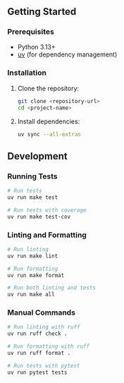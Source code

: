 # <project-name>

## Getting Started

### Prerequisites
- Python 3.13+
- [uv](https://docs.astral.sh/uv/) (for dependency management)

### Installation
1. Clone the repository:
   ```bash
   git clone <repository-url>
   cd <project-name>
   ```

2. Install dependencies:
   ```bash
   uv sync --all-extras
   ```

## Development

### Running Tests
```bash
# Run tests
uv run make test

# Run tests with coverage
uv run make test-cov
```

### Linting and Formatting
```bash
# Run linting
uv run make lint

# Run formatting
uv run make format

# Run both linting and tests
uv run make all
```

### Manual Commands
```bash
# Run linting with ruff
uv run ruff check .

# Run formatting with ruff
uv run ruff format .

# Run tests with pytest
uv run pytest tests
```
